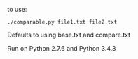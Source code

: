 to use:

```
./comparable.py file1.txt file2.txt
```

Defaults to using base.txt and compare.txt

Run on Python 2.7.6 and Python 3.4.3
